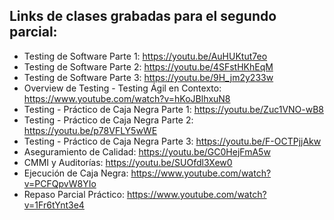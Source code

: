 ## Links de clases grabadas para el segundo parcial: 

 - Testing de Software Parte 1: https://youtu.be/AuHUKtut7eo
 - Testing de Software Parte 2: https://youtu.be/4SFstHKhEqM
 - Testing de Software Parte 3: https://youtu.be/9H_jm2y233w
 - Overview de Testing - Testing Ágil en Contexto: https://www.youtube.com/watch?v=hKoJBlhxuN8
 - Testing - Práctico de Caja Negra Parte 1: https://youtu.be/Zuc1VNO-wB8
 - Testing - Práctico de Caja Negra Parte 2: https://youtu.be/p78VFLY5wWE
 - Testing - Práctico de Caja Negra Parte 3: https://youtu.be/F-OCTPjjAkw
 - Aseguramiento de Calidad: https://youtu.be/GC0HejFmA5w
 - CMMI y Auditorías: https://youtu.be/SUOfdl3Xew0
 - Ejecución de Caja Negra: https://www.youtube.com/watch?v=PCFQpvW8YIo
 - Repaso Parcial Práctico: https://www.youtube.com/watch?v=1Fr6tYnt3e4
